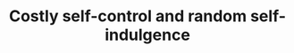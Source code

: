 ---
id_key: d2012-costly
categories: DT
tags:
- commitment and flexibility
authors:
- Dekel, Eddie
- Lipman, Barton L
title: Costly self-control and random self-indulgence
journal: Econometrica
vol: 80
num: 3
pages: 1271-1302
year: 2012
pub: Wiley Online Library
pdf: costly-self-control.pdf
permalink: "/papers/d2012-costly.txt"
layout: bib
---